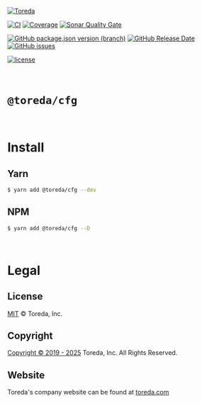 [![Toreda](https://content.toreda.com/logo/toreda-logo.png)](https://www.toreda.com)

[![CI](https://img.shields.io/github/workflow/status/toreda/cfg/CI?style=for-the-badge)](https://github.com/toreda/cfg/actions) [![Coverage](https://img.shields.io/sonar/coverage/toreda_cfg?server=https%3A%2F%2Fsonarcloud.io&style=for-the-badge)](https://sonarcloud.io/project/activity?graph=coverage&id=toreda_cfg) [![Sonar Quality Gate](https://img.shields.io/sonar/quality_gate/toreda_cfg?server=https%3A%2F%2Fsonarcloud.io&style=for-the-badge)](https://sonarcloud.io/summary/new_code?id=toreda_cfg)

[![GitHub package.json version (branch)](https://img.shields.io/github/package-json/v/toreda/cfg/master?style=for-the-badge)](https://github.com/toreda/cfg/releases/latest) [![GitHub Release Date](https://img.shields.io/github/release-date/toreda/cfg?style=for-the-badge)](https://github.com/toreda/cfg/releases/latest) [![GitHub issues](https://img.shields.io/github/issues/toreda/cfg?style=for-the-badge)](https://github.com/toreda/cfg/issues)

 [![license](https://img.shields.io/github/license/toreda/cfg?style=for-the-badge)](https://github.com/toreda/cfg/blob/master/LICENSE)

&nbsp;

# `@toreda/cfg`


&nbsp;


# Install

## Yarn
```bash
$ yarn add @toreda/cfg --dev
```


## NPM
```bash
$ yarn add @toreda/cfg --D
```

&nbsp;
# Legal

## License
[MIT](LICENSE) &copy; Toreda, Inc.


## Copyright
[Copyright &copy; 2019 - 2025](COPYRIGHT)  Toreda, Inc. All Rights Reserved.


## Website
Toreda's company website can be found at [toreda.com](https://www.toreda.com)
